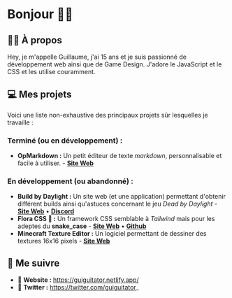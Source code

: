 # Bonjour 👋🏽

## 🧑🏽 À propos

Hey, je m'appelle Guillaume, j'ai 15 ans et je suis passionné de développement web ainsi que de Game Design. J'adore le JavaScript et le CSS et les utilise couramment.

## 💻 Mes projets

Voici une liste non-exhaustive des principaux projets sûr lesquelles je travaille :

### Terminé (ou en développement) :

- **OpMarkdown :** Un petit éditeur de texte *markdown*, personnalisable et facile à utiliser. - [**Site Web**](https://opmarkdown.netlify.app/)

### En développement (ou abandonné) :

- **Build by Daylight :** Un site web (et une application) permettant d'obtenir différent builds ainsi qu'astuces concernant le jeu *Dead by Daylight* - [**Site Web**](#) • [**Discord**](https://discord.com/invite/PKYajxd)
- **Flora CSS 🌺 :** Un framework CSS semblable à *Tailwind* mais pour les adeptes du **snake_case** - [**Site Web**](https://floracss.netlify.app/) • [**Github**](https://github.com/guiguitator/Flora_CSS)
- **Minecraft Texture Editor :** Un logiciel permettant de dessiner des textures 16x16 pixels - [**Site Web**](#)

## 🚀 Me suivre

- 🦂 **Website :** https://guiguitator.netlify.app/
- 🐥 **Twitter :** https://twitter.com/guiguitator_
